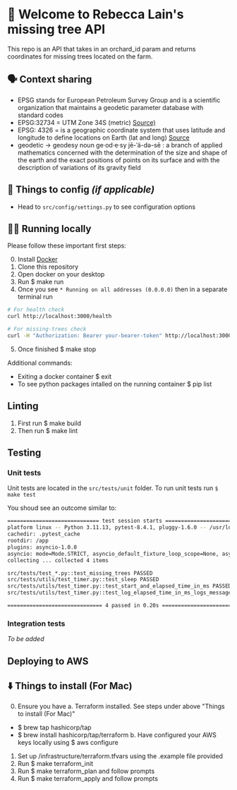 # 🌳 Welcome to Rebecca Lain's missing tree API

This repo is an API that takes in an orchard_id param and returns coordinates for missing trees located on the farm.

## 🗣️ Context sharing

- EPSG stands for European Petroleum Survey Group and is a scientific organization that maintains a geodetic parameter database with standard codes
- EPSG:32734 = UTM Zone 34S (metric) [Source)](https://epsg.io/32734)
- EPSG: 4326 = is a geographic coordinate system that uses latitude and longitude to define locations on Earth (lat and long) [Source](https://epsg.io/4326)
- geodetic -> geodesy noun ge·​od·​e·​sy jē-ˈä-də-sē : a branch of applied mathematics concerned with the determination of the size and shape of the earth and the exact positions of points on its surface and with the description of variations of its gravity field


## 🔢 Things to config _(if applicable)_

- Head to `src/config/settings.py` to see configuration options

## 👩‍💻 Running locally

Please follow these important first steps:

0. Install [Docker](https://docs.docker.com/desktop/setup/install/mac-install/)
1. Clone this repository
2. Open docker on your desktop
3. Run $ make run
4. Once you see `* Running on all addresses (0.0.0.0)` then in a separate terminal run 
```bash
# For health check
curl http://localhost:3000/health

# For missing-trees check
curl -H "Authorization: Bearer your-bearer-token" http://localhost:3000/api/orchards/your-orchard-id/missing-trees
```
5. Once finished $ make stop


Additional commands:
- Exiting a docker container $ exit
- To see python packages intalled on the running container $ pip list

## Linting

1. First run $ make build
2. Then run $ make lint

## Testing

### Unit tests

Unit tests are located in the `src/tests/unit` folder.
To run unit tests run `$ make test`

You shoud see an outcome similar to:

```bash
============================= test session starts ==============================
platform linux -- Python 3.11.13, pytest-8.4.1, pluggy-1.6.0 -- /usr/local/bin/python3.11
cachedir: .pytest_cache
rootdir: /app
plugins: asyncio-1.0.0
asyncio: mode=Mode.STRICT, asyncio_default_fixture_loop_scope=None, asyncio_default_test_loop_scope=function
collecting ... collected 4 items

src/tests/test_*.py::test_missing_trees PASSED                           [ 25%]
src/tests/utils/test_timer.py::test_sleep PASSED                         [ 50%]
src/tests/utils/test_timer.py::test_start_and_elapsed_time_in_ms PASSED  [ 75%]
src/tests/utils/test_timer.py::test_log_elapsed_time_in_ms_logs_message PASSED [100%]

============================== 4 passed in 0.20s ===============================
```

### Integration tests

_To be added_

## Deploying to AWS


## ⬇️ Things to install (For Mac)

0. Ensure you have 
  a. Terraform installed. See steps under above "Things to install (For Mac)"
  - $ brew tap hashicorp/tap
  - $ brew install hashicorp/tap/terraform
  b. Have configured your AWS keys locally using $ aws configure
1. Set up /infrastructure/terraform.tfvars using the .example file provided
1. Run $ make terraform_init
2. Run $ make terraform_plan and follow prompts
3. Run $ make terraform_apply and follow prompts